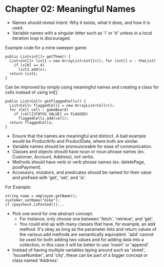 # Chapter 02: Meaningful Names

- Names should reveal intent: Why it exists, what it does, and how it is used.
- Variable names with a singular letter such as 'i' or 'd' unless in a local iteration loop is discouraged.

Example code for a mine sweeper game:
```
public List<int[]> getThem() {
  List<int[]> list1 = new ArrayList<int[]>(); for (int[] x : theList)
    if (x[0] == 4) 
      list1.add(x);
  return list1; 
}
```

Can be improved by simply using meaningful names and creating a class for cells instead of using int[]:
```
public List<Cell> getFlaggedCells() {
  List<Cell> flaggedCells = new ArrayList<Cell>(); 
  for (Cell cell : gameBoard)
    if (cell[STATUS_VALUE] == FLAGGED)
      flaggedCells.add(cell);
  return flaggedCells; 
}
```

- Ensure that the names are meaningful and distinct. A bad example would be ProductInfo and ProductData, where both are similar.
- Variable names should be pronounceable for ease of communication.
- Classes and objects should have noun or noun phrase names (ex. Customer, Account, Address), not verbs.
- Methods should have verb or verb phrase names (ex. deletePage, postPayment).
- Accessors, mutators, and predicates should be named for their value and prefixed with 'get', 'set', and 'is'.

For Example: 
```
string name = employee.getName(); 
customer.setName("mike");
if (paycheck.isPosted())...
```

- Pick one word for one abstract concept. 
  - For instance, only choose one between 'fetch', 'retrieve', and 'get'.
  - You could end up with many classes that have, for example, an add method. It's okay as long as the parameter lists and return values of the various add methods are semantically equivalent. 'add' cannot be used for both adding two values and for adding data into a collection, in this case it will be better to use 'insert' or 'append'. 
- Instead of having multiple variables laying around such as 'street', 'houseNumber', and 'city', these can be part of a bigger concept or class named 'Address'.
